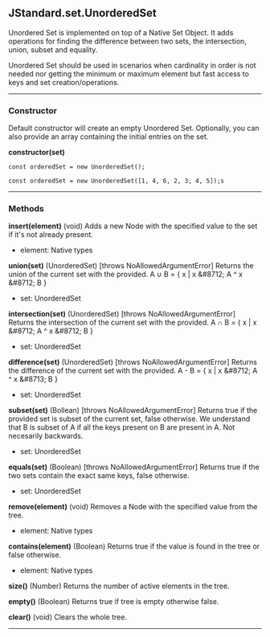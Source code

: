 ## JStandard.set.UnorderedSet

Unordered Set is implemented on top of a Native Set Object. It adds operations for finding the difference between two sets, the intersection, union, subset and equality.

Unordered Set should be used in scenarios when cardinality in order is not needed nor getting the minimum or maximum element but fast access to keys and set creation/operations.

----------

### Constructor ###

Default constructor will create an empty Unordered Set. Optionally, you can also provide an array containing the initial
entries on the set.

**constructor(set)**

    const orderedSet = new UnorderedSet();

    const orderedSet = new UnorderedSet([1, 4, 6, 2, 3, 4, 5]);s

----------

### Methods ###

**insert(element)** (void) Adds a new Node with the specified value to the set if it's not already present.

- element: Native types

**union(set)** (UnorderedSet) [throws NoAllowedArgumentError] Returns the union of the current set with the provided. A ∪ B = { x | x &‌#8712; A ^ x &‌#8712; B }

- set: UnorderedSet

**intersection(set)** (UnorderedSet) [throws NoAllowedArgumentError] Returns the intersection of the current set with the provided. A ∩ B = { x | x &‌#8712; A ^ x &‌#8712; B }

- set: UnorderedSet

**difference(set)** (UnorderedSet) [throws NoAllowedArgumentError] Returns the difference of the current set with the provided. A - B = { x | x &‌#8712; A ^ x &‌#8713; B }

- set: UnorderedSet

**subset(set)** (Bollean) [throws NoAllowedArgumentError] Returns true if the provided set is subset of the current set, false otherwise. We understand that B is subset of A if all the keys present on B are present in A. Not necesarily backwards.

- set: UnorderedSet

**equals(set)** (Boolean) [throws NoAllowedArgumentError] Returns true if the two sets contain the exact same keys, false otherwise.

- set: UnorderedSet

**remove(element)** (void) Removes a Node with the specified value from the tree.

- element: Native types

**contains(element)** (Boolean) Returns true if the value is found in the tree or false otherwise.

- element: Native types

**size()** (Number) Returns the number of active elements in the tree.

**empty()** (Boolean) Returns true if tree is empty otherwise false.

**clear()** (void) Clears the whole tree.

----------